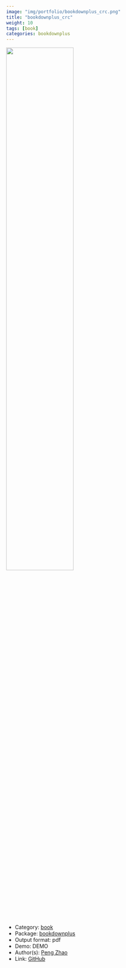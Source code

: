 ```yaml
---
image: "img/portfolio/bookdownplus_crc.png"
title: "bookdownplus_crc"
weight: 10
tags: [book]
categories: bookdownplus
---
```




<!--more-->

<p><a href="../../img/portfolio/bookdownplus_crc.png"><img class = "jf-image-shadow" src="../../img/portfolio/bookdownplus_crc.png", width="60%"></a></p>

- Category: [book](../../tags/book)
- Package: [bookdownplus](bookdownplus)
- Output format: pdf
- Demo: DEMO
- Author(s): [Peng Zhao](https://pzhao.org)
- Link: [GitHub](https://github.com/pzhaonet/bookdownplus)


